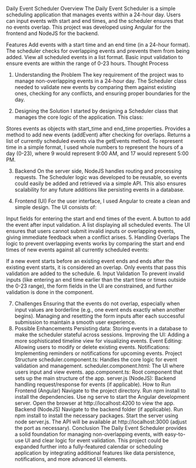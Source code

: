 Daily Event Scheduler
Overview
The Daily Event Scheduler is a simple scheduling application that manages events within a 24-hour day. Users can input events with start and end times, and the scheduler ensures that no events overlap. This project was developed using Angular for the frontend and NodeJS for the backend.

Features
Add events with a start time and an end time (in a 24-hour format).
The scheduler checks for overlapping events and prevents them from being added.
View all scheduled events in a list format.
Basic input validation to ensure events are within the range of 0-23 hours.
Thought Process
1. Understanding the Problem
The key requirement of the project was to manage non-overlapping events in a 24-hour day. The Scheduler class needed to validate new events by comparing them against existing ones, checking for any conflicts, and ensuring proper boundaries for the day.

2. Designing the Solution
I started by designing a Scheduler class that manages the core logic of the application. This class:

Stores events as objects with start_time and end_time properties.
Provides a method to add new events (addEvent) after checking for overlaps.
Returns a list of currently scheduled events via the getEvents method.
To represent time in a simple format, I used whole numbers to represent the hours of a day (0-23), where 9 would represent 9:00 AM, and 17 would represent 5:00 PM.

3. Backend
On the server side, NodeJS handles routing and processing requests. The Scheduler logic was developed to be reusable, so events could easily be added and retrieved via a simple API. This also ensures scalability for any future additions like persisting events in a database.

4. Frontend (UI)
For the user interface, I used Angular to create a clean and simple design. The UI consists of:

Input fields for entering the start and end times of the event.
A button to add the event after input validation.
A list displaying all scheduled events.
The UI ensures that users cannot submit invalid inputs or overlapping events, giving immediate feedback when a conflict arises.
5. Handling Overlaps
The logic to prevent overlapping events works by comparing the start and end times of new events against all currently scheduled events:

If a new event starts before an existing event ends and ends after the existing event starts, it is considered an overlap.
Only events that pass this validation are added to the schedule.
6. Input Validation
To prevent invalid inputs (like entering an end time earlier than the start time or times outside the 0-23 range), the form fields in the UI are constrained, and further validation is done in the component.

7. Challenges
Ensuring that the events do not overlap, especially when input values are borderline (e.g., one event ends exactly when another begins).
Managing and resetting the form inputs after each successful submission to maintain a smooth user experience.
8. Possible Enhancements
Persisting data: Storing events in a database to make the scheduler stateful across sessions.
Improving the UI: Adding a more sophisticated timeline view for visualizing events.
Event Editing: Allowing users to modify or delete existing events.
Notifications: Implementing reminders or notifications for upcoming events.
Project Structure
scheduler.component.ts: Handles the core logic for event validation and management.
scheduler.component.html: The UI where users input and view events.
app.component.ts: Root component that sets up the main structure of the app.
server.js (NodeJS): Backend handling request/response for events (if applicable).
How to Run
Frontend (Angular)
Navigate to the project directory.
Run npm install to install the dependencies.
Use ng serve to start the Angular development server.
Open the browser at http://localhost:4200 to view the app.
Backend (NodeJS)
Navigate to the backend folder (if applicable).
Run npm install to install the necessary packages.
Start the server using node server.js.
The API will be available at http://localhost:3000 (adjust the port as necessary).
Conclusion
The Daily Event Scheduler provides a solid foundation for managing non-overlapping events, with easy-to-use UI and clear logic for event validation. This project could be expanded further into a fully-featured calendar or scheduling application by integrating additional features like data persistence, notifications, and more advanced UI elements.
